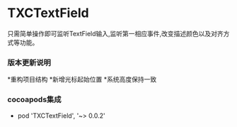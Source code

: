 # TXCTextField
只需简单操作即可监听TextField输入,监听第一相应事件,改变描述颜色以及对齐方式等功能。
### 版本更新说明
*重构项目结构
*新增光标起始位置
*系统高度保持一致
### cocoapods集成
* pod 'TXCTextField', '~> 0.0.2'
